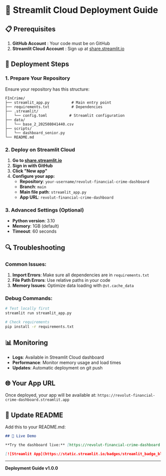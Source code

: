 # 🚀 Streamlit Cloud Deployment Guide

## 📋 Prerequisites

1. **GitHub Account** : Your code must be on GitHub
2. **Streamlit Cloud Account** : Sign up at [share.streamlit.io](https://share.streamlit.io)

## 🔧 Deployment Steps

### 1. Prepare Your Repository

Ensure your repository has this structure:
```
FInCrime/
├── streamlit_app.py          # Main entry point
├── requirements.txt          # Dependencies
├── .streamlit/
│   └── config.toml          # Streamlit configuration
├── data/
│   └── base_2_202508041440.csv
├── scripts/
│   └── dashboard_senior.py
└── README.md
```

### 2. Deploy on Streamlit Cloud

1. **Go to [share.streamlit.io](https://share.streamlit.io)**
2. **Sign in with GitHub**
3. **Click "New app"**
4. **Configure your app:**
   - **Repository**: `your-username/revolut-financial-crime-dashboard`
   - **Branch**: `main`
   - **Main file path**: `streamlit_app.py`
   - **App URL**: `revolut-financial-crime-dashboard`

### 3. Advanced Settings (Optional)

- **Python version**: 3.10
- **Memory**: 1GB (default)
- **Timeout**: 60 seconds

## 🔍 Troubleshooting

### Common Issues:

1. **Import Errors**: Make sure all dependencies are in `requirements.txt`
2. **File Path Errors**: Use relative paths in your code
3. **Memory Issues**: Optimize data loading with `@st.cache_data`

### Debug Commands:

```bash
# Test locally first
streamlit run streamlit_app.py

# Check requirements
pip install -r requirements.txt
```

## 📊 Monitoring

- **Logs**: Available in Streamlit Cloud dashboard
- **Performance**: Monitor memory usage and load times
- **Updates**: Automatic deployment on git push

## 🌐 Your App URL

Once deployed, your app will be available at:
`https://revolut-financial-crime-dashboard.streamlit.app`

## 📝 Update README

Add this to your README.md:

```markdown
## 🚀 Live Demo

**Try the dashboard live:** [https://revolut-financial-crime-dashboard.streamlit.app](https://revolut-financial-crime-dashboard.streamlit.app)

[![Streamlit App](https://static.streamlit.io/badges/streamlit_badge_black_white.svg)](https://revolut-financial-crime-dashboard.streamlit.app)
```

---

**Deployment Guide v1.0.0** 